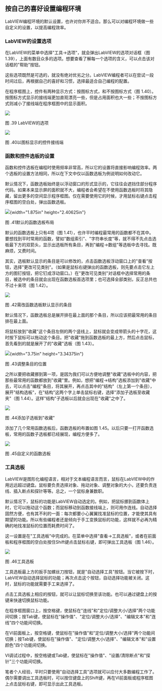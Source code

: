 ## 按自己的喜好设置编程环境

LabVIEW编程环境的默认设置，也许对你并不适合。那么可以对编程环境做一些自定义的设置，以提高编程效率。

### LabVIEW的设置选项

在LabVIEW的菜单中选择"工具-\>选项"，就会弹出LabVIEW的选项对话框（图
1.39），上面有数目众多的选项。想要查看了解每一个选项的含义，可以点击该对话框的"帮助"按钮。

这些选项既然是可选的，就没有绝对优劣之分。LabVIEW编程者可以在尝试一段时间过后，再根据自己的喜好和习惯，选择最适合自己编程的配置。

在程序框图上，控件有两种显示方式：按图标方式，和不按图标方式（图
1.40）。按图标方式显示的接线端更加直观漂亮一些，但是占用面积也大一些；不按图标方式则减小了接线端在程序框图中的显示面积。

![](images/image54.png)

图 .39 LabVIEW的选项

![](images/image55.png)

图 .40以图标显示的控件接线端

### 函数和控件选板的设置

函数和控件选板在编程时使用频率非常高，所以它的设置将直接影响编程效率。两个选板的设置方法相同，所以在下文中仅以函数选板为例说明如何改动它。

默认情况下，函数选板始终是以浮动窗口的形式显示的，它往往会遮挡住部分程序代码。如果本来显示屏的面积就不大，编程者会希望在不使用函数选板时将其隐藏，留出更多的空间显示程序框图。仅在需要使用它的时候，才用鼠标右键点击程序框图的空白处，弹出函数选板。

![](images/image56.png){width="1.875in" height="2.40625in"}

图 .41默认的函数选板布局

默认的函数选板上只有4项（图
1.41），也许平时编程最常用的函数都不在其中。要想找到平时常用的函数，譬如"数组索引"、"字符串长度"等，就不得不先点击选板最下方的双箭头，显示出选板所有条目，再到"编程-\>数组"等选板中去寻找。既麻烦，又费时间。

其实，选板默认显示的条目是可以修改的，点击函数选板浮动窗口上的"查看"按钮，选择"更改可见类别"。（如果是鼠标右键弹出的函数选板，则先要点击它左上方的图钉按钮，把它钉成浮动窗口。）在"更改可见类别"对话框中选择常用的条目，被选中的条目就会出现在函数选板首选项里；也可选择全部类别，反正总共也不过十来项（图
1.42）。

![](images/image57.png)

图 .42需改函数选板默认显示的条目

默认情况下，函数选板总是展开排在最上面的那个条目，所以应该把最常用的条目排在最上面。

将鼠标放到"收藏"这个条目左侧的两个竖线上，鼠标就会变成带箭头的十字花，这时按下鼠标可以拖动这个条目。把"收藏"拖到函数选板的最上方，然后点击鼠标，首先看到的就是展开了的"收藏"选板（图
1.43）。

![](images/image58.png){width="3.75in" height="3.34375in"}

图 .43调整条目的位置

之所以要把收藏挪到第一项，是因为我们可以方便地调整"收藏"选板中的内容，把那些最常用的函数都放到"收藏"里。例如，想把"编程-\>结构"选板添加到"收藏"中去，可以点击"编程"条目，将其展开，再点击其中的"结构"（左上第一个条目），展开"结构选板"，在"结构"这两个字上单击鼠标右键，选择"添加子选板至收藏夹"（图
1.44）。这样"结构"子选板以后就会出现在"收藏"之中了。

![](images/image59.png)

图 .44添加子选板到"收藏"

添加了几个常用函数选板后，函数选板的布置如图
1.45。以后只要一打开函数选板，常用的函数子选板都已经展现，编程方便多了。

![](images/image60.png)

图 .45自定义的函数选板

### 工具选板

LabVIEW是图形化编程语言，相对于文本编程语言而言，鼠标在LabVIEW中的作用远远超过键盘。鼠标要负责选择对象、拖动对象、调整对象的大小，还要负责连线、插入断点和探针等等。总之，一个鼠标身兼数职。

默认情况下，鼠标的功能是LabVIEW自动选定的。例如，把鼠标挪到函数体上时，它可以拖动这个函数；而鼠标移动到函数接线端上，则可用作连线。自动选择固然方便，也有其不利的一面：每次都要小心翼翼找准鼠标的位置，才能使其具有期望的功能。所以有些编程者还是倾向于手工变换鼠标的功能，这样就不必再为精确的地找准鼠标的位置而耗费时间了。

这一设置是在"工具选板"中完成的。在菜单中选择"查看-\>工具选板"，或者在前面板和程序框图的空白处按住Shift键点击鼠标右键，即可弹出工具选板（图
1.46）。

![](images/image61.png)

图 .46工具选板

工具选板最上方的扳手加螺丝刀按钮，就是"自动选择工具"按钮。当它被按下时，LabVIEW自动选择鼠标的功能；再次点击这个按钮，自动选择功能被关闭。这时，鼠标的功能就需要手工来选择了。

点击工具选板上相应的按钮，就可以让鼠标切换至该功能。也可以通过键盘上的按键来快速切换鼠标功能。

在程序框图窗口上，按空格键，使鼠标在"连线"和"定位/调整大小/选择"两个功能间切换；按Tab键，使鼠标在"操作值"、"定位/调整大小/选择"、"编辑文本"和"连线"四个功能间切换。

在VI前面板上，按空格键，使鼠标在"操作值"和"定位/调整大小/选择"两个功能间切换；按Tab键，使鼠标在"操作值"、"定位/调整大小/选择"、"编辑文本"和"设置颜色"四个功能间切换。

VI调试过程中，按空格键或Tab键，使鼠标在"操作值"、"设置/清除断点"和"探针"三个功能间切换。

笔者个人经验，平时只要使用"自动选择工具"选项就可以应付大多数编程工作了。偶尔需要调出工具选板时，可以按住键盘上的Shift键，再在VI前面板或程序框图上点击鼠标右键，即可显示出此工具选板。